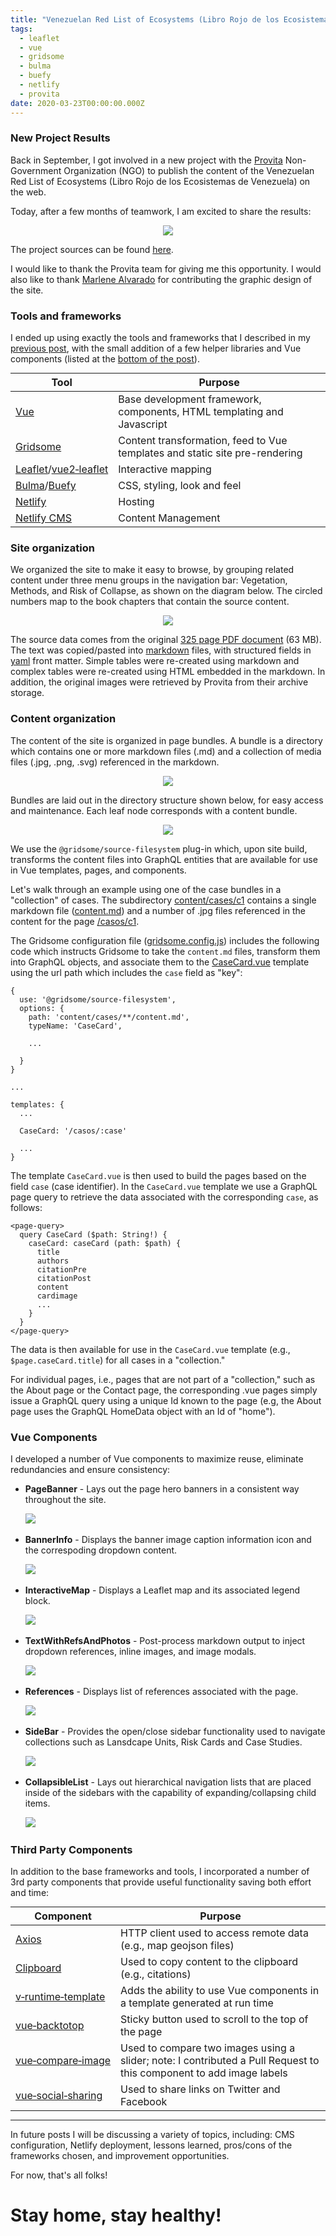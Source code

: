 ```yaml
---
title: "Venezuelan Red List of Ecosystems (Libro Rojo de los Ecosistemas Terrestres de Venezuela)"
tags:
  - leaflet
  - vue
  - gridsome
  - bulma
  - buefy
  - netlify
  - provita
date: 2020-03-23T00:00:00.000Z
---
```

### New Project Results

Back in September, I got involved in a new project with the [Provita](http://www.provita.org.ve/) Non-Government Organization (NGO) to publish the content of the Venezuelan Red List of Ecosystems (Libro Rojo de los Ecosistemas de Venezuela) on the web.

Today, after a few months of teamwork, I am excited to share the results:

<!--more-->
<p align="center">
	<a href="https://ecosistemasamenazados.org/" ><img src="/images/uploads/librorojoetv-home.png"/></a>
</p>

The project sources can be found [here](https://github.com/jimmyangel/librorojoetv).

I would like to thank the Provita team for giving me this opportunity. I would also like to thank [Marlene Alvarado](https://twitter.com/maasucha) for contributing the graphic design of the site.

### Tools and frameworks

I ended up using exactly the tools and frameworks that I described in my [previous post](/post/2019-09-16-new-project-new-tools/), with the small addition of a few helper libraries and Vue components (listed at the [bottom of the post](post/2020-03-23-librorojoetv#third-party-components)).

|Tool|Purpose|
|-----------|-----------|
|[Vue](https://vuejs.org/)|Base development framework, components, HTML templating and Javascript|
|[Gridsome](https://gridsome.org/)|Content transformation, feed to Vue templates and static site pre-rendering|
|[Leaflet](https://leafletjs.com/)/[vue2&#8209;leaflet](https://vue2-leaflet.netlify.com/)|Interactive mapping|
|[Bulma](https://bulma.io/)/[Buefy](https://buefy.org/)|CSS, styling, look and feel|
|[Netlify](https://www.netlify.com/)|Hosting|
|[Netlify CMS](https://www.netlifycms.org/)|Content Management|

<style>
  table {
    margin: 0 auto;
  }
</style>

### Site organization

We organized the site to make it easy to browse, by grouping related content under three menu groups in the navigation bar: Vegetation, Methods, and Risk of Collapse, as shown on the diagram below. The circled numbers map to the book chapters that contain the source content.

<p align="center" class="is-embedded">
	<img src="/images/uploads/librorojoetv-sitemap.svg"/>
</p>

<style>
  .is-embedded {
    width: 100%;
  }
  @media only screen and (min-width: 1024px) {
    .is-embedded {
      margin-left: -18%;
      width: 136%;
    }
  }
</style>

The source data comes from the original [325 page PDF document](https://ecosistemasamenazados.org/files/libro_rojo_ecosistemas_terrestre.pdf) (63 MB). The text was copied/pasted into [markdown](https://en.wikipedia.org/wiki/Markdown) files, with structured fields in [yaml](https://en.wikipedia.org/wiki/YAML) front matter. Simple tables were re-created using markdown and complex tables were re-created using HTML embedded in the markdown. In addition, the original images were retrieved by Provita from their archive storage.

### Content organization

The content of the site is organized in page bundles. A bundle is a directory which contains one or more markdown files (.md) and a collection of media files (.jpg, .png, .svg) referenced in the markdown.

<p align="center" class="is-embedded">
	<img src="/images/uploads/content-bundle.svg"/>
</p>

Bundles are laid out in the directory structure shown below, for easy access and maintenance. Each leaf node corresponds with a content bundle.

<p align="center" class="is-embedded">
	<img src="/images/uploads/content-organization.svg"/>
</p>

We use the `@gridsome/source-filesystem` plug-in which, upon site build, transforms the content files into GraphQL entities that are available for use in Vue templates, pages, and components.

Let's walk through an example using one of the case bundles in a "collection" of cases. The subdirectory [content/cases/c1](https://github.com/jimmyangel/librorojoetv/tree/master/content/cases/c1) contains a single markdown file ([content.md](https://github.com/jimmyangel/librorojoetv/blob/master/content/cases/c1/content.md)) and a number of .jpg files referenced in the content for the page [/casos/c1](https://ecosistemasamenazados.org/casos/c1).

The Gridsome configuration file ([gridsome.config.js](https://github.com/jimmyangel/librorojoetv/blob/master/gridsome.config.js)) includes the following code which instructs Gridsome to take the ```content.md``` files, transform them into GraphQL objects, and associate them to the [CaseCard.vue](https://github.com/jimmyangel/librorojoetv/blob/master/src/templates/CaseCard.vue) template using the url path which includes the ```case``` field as "key":

```
{
  use: '@gridsome/source-filesystem',
  options: {
    path: 'content/cases/**/content.md',
    typeName: 'CaseCard',

    ...

  }
}

...

templates: {
  ...

  CaseCard: '/casos/:case'

  ...
}
```

The template ```CaseCard.vue``` is then used to build the pages based on the field `case` (case identifier). In the ```CaseCard.vue``` template we use a GraphQL page query to retrieve the data associated with the corresponding ```case```, as follows:

```
<page-query>
  query CaseCard ($path: String!) {
    caseCard: caseCard (path: $path) {
      title
      authors
      citationPre
      citationPost
      content
      cardimage
      ...
    }
  }
</page-query>
```

The data is then available for use in the ```CaseCard.vue``` template (e.g., ```$page.caseCard.title```) for all cases in a "collection."

For individual pages, i.e., pages that are not part of a "collection," such as the About page or the Contact page, the corresponding .vue pages simply issue a GraphQL query using a unique Id known to the page (e.g, the About page uses the GraphQL HomeData object with an Id of "home").

### Vue Components

I developed a number of Vue components to maximize reuse, eliminate redundancies and ensure consistency:

* **PageBanner** - Lays out the page hero banners in a consistent way throughout the site.

&nbsp;&nbsp;&nbsp;&nbsp;&nbsp;&nbsp;![](/images/uploads/librorojoetv-banner.png)

* **BannerInfo** - Displays the banner image caption information icon and the correspoding dropdown content.

&nbsp;&nbsp;&nbsp;&nbsp;&nbsp;&nbsp;![](/images/uploads/librorojoetv-bannerinfo.png)

* **InteractiveMap** - Displays a Leaflet map and its associated legend block.

&nbsp;&nbsp;&nbsp;&nbsp;&nbsp;&nbsp;![](/images/uploads/librorojoetv-map.png)

* **TextWithRefsAndPhotos** - Post-process markdown output to inject dropdown references, inline images, and image modals.

&nbsp;&nbsp;&nbsp;&nbsp;&nbsp;&nbsp;![](/images/uploads/librorojoetv-text.png)

* **References** - Displays list of references associated with the page.

&nbsp;&nbsp;&nbsp;&nbsp;&nbsp;&nbsp;![](/images/uploads/librorojoetv-ref.png)

* **SideBar** - Provides the open/close sidebar functionality used to navigate collections such as Lansdcape Units, Risk Cards and Case Studies.

&nbsp;&nbsp;&nbsp;&nbsp;&nbsp;&nbsp;![](/images/uploads/librorojoetv-side.png)

* **CollapsibleList** - Lays out hierarchical navigation lists that are placed inside of the sidebars with the capability of expanding/collapsing child items.

&nbsp;&nbsp;&nbsp;&nbsp;&nbsp;&nbsp;![](/images/uploads/librorojoetv-clist.png)

### Third Party Components

In addition to the base frameworks and tools, I incorporated a number of 3rd party components that provide useful functionality saving both effort and time:

|Component|Purpose|
|-----------|-----------|
|[Axios](https://github.com/axios/axios)|HTTP client used to access remote data (e.g., map geojson files)|
|[Clipboard](https://github.com/zenorocha/clipboard.js)|Used to copy content to the clipboard (e.g., citations)|
|[v&#8209;runtime&#8209;template](https://github.com/alexjoverm/v-runtime-template)|Adds the ability to use Vue components in a template generated at run time|
|[vue&#8209;backtotop](https://github.com/caiofsouza/vue-backtotop)|Sticky button used to scroll to the top of the page|
|[vue&#8209;compare&#8209;image](https://github.com/junkboy0315/vue-compare-image)|Used to compare two images using a slider; note: I contributed a Pull Request to this component to add image labels|
|[vue&#8209;social&#8209;sharing](https://github.com/nicolasbeauvais/vue-social-sharing)|Used to share links on Twitter and Facebook|

---

In future posts I will be discussing a variety of topics, including: CMS configuration, Netlify deployment, lessons learned, pros/cons of the frameworks chosen, and improvement opportunities.

For now, that's all folks!

# Stay home, stay healthy!
